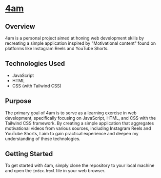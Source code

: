 # [4am](https://himanshu-lilhore.github.io/4am)

## Overview

4am is a personal project aimed at honing web development skills by recreating a simple application inspired by "Motivational content" found on platforms like Instagram Reels and YouTube Shorts.

## Technologies Used

- JavaScript
- HTML
- CSS (with Tailwind CSS)

## Purpose

The primary goal of 4am is to serve as a learning exercise in web development, specifically focusing on JavaScript, HTML, and CSS with the Tailwind CSS framework. By creating a simple application that aggregates motivational videos from various sources, including Instagram Reels and YouTube Shorts, I aim to gain practical experience and deepen my understanding of these technologies.

## Getting Started

To get started with 4am, simply clone the repository to your local machine and open the `index.html` file in your web browser.
